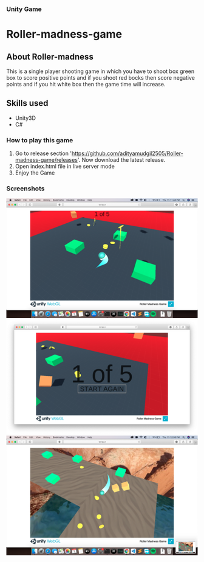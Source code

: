### Unity Game
# Roller-madness-game
## About Roller-madness
This is a single player shooting game in which you have to shoot box green box to score positive points and if you shoot red bocks then score negative points and if you hit white box then the game time will increase.
## Skills used
- Unity3D
- C#
### How to play this game
1. Go to release section 'https://github.com/adityamudgil2505/Roller-madness-game/releases'. Now download the latest release.
2. Open index.html file in live server mode
3. Enjoy the Game

### Screenshots
![alt GamePlay01](https://github.com/adityamudgil2505/Roller-madness-game/blob/main/Screenshot/img1.png)
![alt GamePlay02](https://github.com/adityamudgil2505/Roller-madness-game/blob/main/Screenshot/img2.png)
![alt GamePlay03](https://github.com/adityamudgil2505/Roller-madness-game/blob/main/Screenshot/img3.png)
